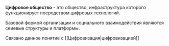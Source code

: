**Цифровое общество** - это общество, инфраструктура которого функционирует посредством цифровых технологий. 

Базовой формой организации и социального взаимодействия являются сеиевые структуры и платформы.

Связано данное понятие с [[Цифровизация|цифровизацией]]